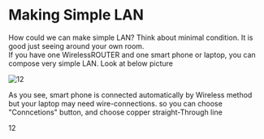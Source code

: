 <h1>Making Simple LAN </h1> 

How could we can make simple LAN? Think about minimal condition. It is good just seeing around your own room. <br>
If you have one WirelessROUTER and one smart phone or laptop, you can compose very simple LAN. Look at below picture<brr>

![12](https://user-images.githubusercontent.com/52433338/89724650-d97f9280-da40-11ea-8b05-b4e16f3b2a6f.gif)

As you see, smart phone is connected automatically by Wireless method <br> 
but your laptop may need wire-connections. so you can choose "Conncetions" button, and choose copper straight-Through line <br>

12
 
